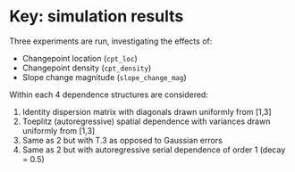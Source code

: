 # Key: simulation results

Three experiments are run, investigating the effects of:

* Changepoint location (`cpt_loc`)
* Changepoint density (`cpt_density`)
* Slope change magnitude (`slope_change_mag`)

Within each 4 dependence structures are considered:

1. Identity dispersion matrix with diagonals drawn uniformly from [1,3]
2. Toeplitz (autoregressive) spatial dependence with variances drawn uniformly from [1,3]
3. Same as 2 but with T.3 as opposed to Gaussian errors
4. Same as 2 but with autoregressive serial dependence of order 1 (decay = 0.5)
